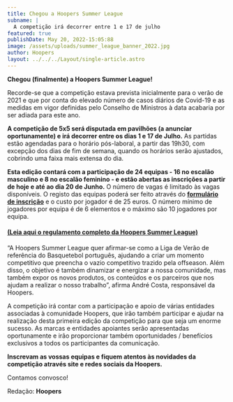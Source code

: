 ```yaml
---
title: Chegou a Hoopers Summer League
subname: |
  A competição irá decorrer entre 1 e 17 de julho
featured: true
publishDate: May 20, 2022-15:05:88
image: /assets/uploads/summer_league_banner_2022.jpg
author: Hoopers
layout: ../../../Layout/single-article.astro
---
```

**Chegou (finalmente) a Hoopers Summer League!**

Recorde-se que a competição estava prevista inicialmente para o verão de 2021 e que por conta do elevado número de casos diários de Covid-19 e as medidas em vigor definidas pelo Conselho de Ministros à data acabaria por ser adiada para este ano.

**A competição de 5x5 será disputada em pavilhões (a anunciar oportunamente) e irá decorrer entre os dias 1 e 17 de Julho.** As partidas estão agendadas para o horário pós-laboral, a partir das 19h30, com excepção dos dias de fim de semana, quando os horários serão ajustados, cobrindo uma faixa mais extensa do dia. 

**Esta edição contará com a participação de 24 equipas - 16 no escalão masculino e 8 no escalão feminino - e estão abertas as inscrições a partir de hoje e até ao dia 20 de Junho.** O número de vagas é limitado às vagas disponíveis. O registo das equipas poderá ser feito através do **[formulário de inscrição](https://form.typeform.com/to/NTWY2KVm)** e o custo por jogador é de 25 euros. O número mínimo de jogadores por equipa é de 6 elementos e o máximo são 10 jogadores por equipa.

#### [(**Leia aqui o regulamento completo da Hoopers Summer League)**](https://docs.google.com/document/d/1g8usW6bCg8Dj89inx9JG7d5r7fxB011D/edit)

“A Hoopers Summer League quer afirmar-se como a Liga de Verão de referência do Basquetebol português, ajudando a criar um momento competitivo que preencha o vazio competitivo trazido pela offseason. Além disso, o objetivo é também dinamizar e energizar a nossa comunidade, mas também expor os novos produtos, os conteúdos e os parceiros que nos ajudam a realizar o nosso trabalho”, afirma André Costa, responsável da Hoopers.

A competição irá contar com a participação e apoio de várias entidades associadas à comunidade Hoopers, que irão também participar e ajudar na realização desta primeira edição da competição para que seja um enorme sucesso. As marcas e entidades apoiantes serão apresentadas oportunamente e irão proporcionar também oportunidades / benefícios exclusivos a todos os participantes da comunicação.

**Inscrevam as vossas equipas e fiquem atentos às novidades da competição através site e redes sociais da Hoopers.**

Contamos convosco!

[](https://docs.google.com/document/d/1g8usW6bCg8Dj89inx9JG7d5r7fxB011D/edit)Redação: **Hoopers**